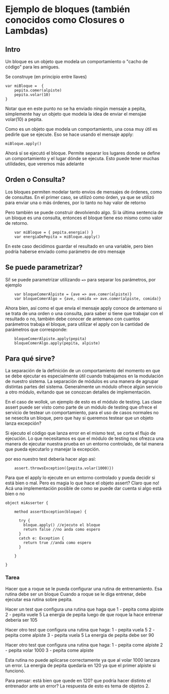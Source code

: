 

# Ejemplo de bloques (también conocidos como Closures  o  Lambdas)

## Intro

Un bloque es un objeto que modela un comportamiento o "cacho de código" para les amigues.

Se construye (en principio entre llaves)

```
var miBloque =  { 
    pepita.comer(alpiste)
    pepita.volar(10) 
}

```
Notar que en este punto no se ha enviado ningún mensaje a pepita, simplemente hay un objeto que modela la idea de enviar el mensjae volar(10)  a pepita.

Como es un objeto que modela un comportamiento, una cosa muy útil es pedirle que se ejecute. Eso se hace usando el mensaje apply:

```
miBloque.apply()
```

Ahorá sí se ejecutó el bloque. Permite separar los lugares donde se define un comportamiento y el lugar dónde se ejecuta.
Esto puede tener muchas utilidades, que veremos más adelante

## Orden o Consulta?

Los bloques permiten modelar tanto envíos de mensajes de órdenes, como de consultas. 
En el primer caso, se utilizó como órden, ya que se utilizó para enviar una o más órdenes, por lo tanto no hay valor de retorno

Pero también se puede construir devolviendo algo. Si la última sentencia de un bloque es una consulta, entonces el bloque tiene eso mismo como valor de retorno.

```
    var miBloque = { pepita.energia() }
    var energiaDePepita = miBloque.apply()
```    
En este caso decidimos guardar el resultado en una variable, pero bien podría haberse enviado como parámetro de otro mensaje

## Se puede parametrizar?

Sí! se puede parametrizar utilizando `=>` para separar los parámetros, por ejemplo

```
    var bloqueComerAlpiste = {ave => ave.comer(alpiste)}
    var bloqueComerAlgo = {ave, comida => ave.comer(alpiste, comida)}
```

Ahora bien, así como el que envía el mensaje apply conoce de antemano si se trata de una orden o una consulta, para saber si tiene
que trabajar con el resultado o no, también debe conocer de antemano con cuantos parámetros trabaja el bloque, para utilizar el apply
con la cantidad de parámetros que corresponde:

```
    bloqueComerAlpiste.apply(pepita)
    bloqueComerAlgo.apply(pepita, alpiste)
```

## Para qué sirve?

La separación de la definición de un comportamiento del momento en que se debe ejecutar es especialmente útil cuando trabajamos
en la modulación de nuestro sistema. La separación de módulos es una manera de agrupar distintas partes del sistema. Generalmente
un módulo ofrece algún servicio a otro módulo, evitando que se conozcan detalles de implementación. 

En el caso de wollok, un ejemplo de esto es el módulo de testing. Las clase assert puede ser visto como parte de un módulo de testing
que ofrece el servicio de testear un comportamiento, para el uso de casos normales no se nesecita un bloque, pero que hay si queremos testear que un objeto lanza excepción?

Si ejecuto el código que lanza error en el mismo test, se corta el flujo de ejecución. Lo que necesitamos es que el módulo de testing
nos ofrezca una manera de ejecutar nuestra prueba en un entorno controlado, de tal manera que pueda ejecutarlo y manejar la excepción.

por eso nuestro test debería hacer algo así:

```
    assert.throwsException({pepita.volar(1000)})
```
Para que el apply lo ejecute en un entorno controlado y pueda decidir si está bien o mal. 
Pero es magia lo que hace el objeto assert? Claro que no!
Acá una implementación posible de como se puede dar cuenta si algo está bien o no

```
object miAsserter {

    method assertException(bloque) {

      try {
        bloque.apply() //ejecuto el bloque
        return false //no anda como espero
      }
      catch e: Exception {
        return true //anda como espero
      } 
      
    }

}
```

### Tarea

Hacer que a roque se le pueda configurar una rutina de entrenamiento.
Esa rutina debe ser un bloque
Cuando a roque se le diga entrenar, debe ejecutar esa rutina sobre pepita.

Hacer un test que configura una rutina que haga que 
1 - pepita coma alpiste
2 - pepita vuele 5
La energia de pepita luego de que roque la hace entrenar deberia ser 105

Hacer otro test que configura una rutina que haga:
1 - pepita vuela 5
2 - pepita come alpiste
3 - pepita vuela 5
La energia de pepita debe ser 90

Hacer otro test que configura una rutina que haga:
1 - pepita come alpiste
2 - pepita volar 1000
3 - pepita come alpiste

Esta rutina no puede aplicarse correctamente ya que al volar 1000 lanzara un error.
La energia de pepita quedaría en 120 ya que el primer alpiste si funcionó.

Para pensar: está bien que quede en 120? que podría hacer distinto el entrenador ante un error?
La respuesta de esto es tema de objetos 2.













